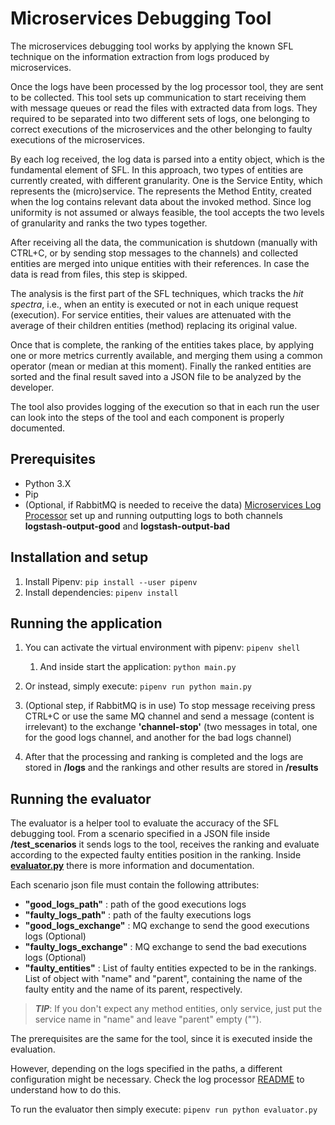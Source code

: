 # Microservices Debugging Tool

The microservices debugging tool works by applying the known SFL technique on the information extraction from logs produced by microservices.

Once the logs have been processed by the log processor tool, they are sent to be collected.
This tool sets up communication to start receiving them with message queues or read the files with extracted data from logs.
They required to be separated into two different sets of logs, one belonging to correct executions of the microservices and the other belonging to faulty executions of the microservices.

By each log received, the log data is parsed into a entity object, which is the fundamental element of SFL.
In this approach, two types of entities are currently created, with different granularity. One is the Service Entity, which represents the (micro)service.
The represents the Method Entity, created when the log contains relevant data about the invoked method. Since log uniformity is not assumed or always feasible,
the tool accepts the two levels of granularity and ranks the two types together.

After receiving all the data, the communication is shutdown (manually with CTRL+C, or by sending stop messages to the channels) and collected entities are merged into unique entities with their references. In case the data is read from files, this step is skipped.

The analysis is the first part of the SFL techniques, which tracks the *hit spectra*, i.e., when an entity is executed or not in each unique request (execution).
For service entities, their values are attenuated with the average of their children entities (method) replacing its original value.

Once that is complete, the ranking of the entities takes place, by applying one or more metrics currently available, and merging them using a common operator (mean or median at this moment).
Finally the ranked entities are sorted and the final result saved into a JSON file to be analyzed by the developer.

The tool also provides logging of the execution so that in each run the user can look into the steps of the tool and each component is properly documented.

## Prerequisites

* Python 3.X
* Pip
* (Optional, if RabbitMQ is needed to receive the data) [Microservices Log Processor](../microservices-log-processor/) set up and running outputting logs to both channels **logstash-output-good** and **logstash-output-bad**

## Installation and setup

1. Install Pipenv: ```pip install --user pipenv```
2. Install dependencies: ```pipenv install```

## Running the application

1. You can activate the virtual environment with pipenv: ```pipenv shell```
   1. And inside start the application: ```python main.py```

2. Or instead, simply execute: ```pipenv run python main.py```
3. (Optional step, if RabbitMQ is in use) To stop message receiving press CTRL+C or use the same MQ channel and send a message (content is irrelevant) to the exchange **'channel-stop'** (two messages in total, one for the good logs channel, and another for the bad logs channel)
4. After that the processing and ranking is completed and the logs are stored in **/logs** and the rankings and other results are stored in **/results**

## Running the evaluator

The evaluator is a helper tool to evaluate the accuracy of the SFL debugging tool. From a scenario specified in a JSON file inside **/test_scenarios** it sends logs to the tool, receives the ranking and evaluate according to the expected faulty entities position in the ranking. Inside **[evaluator.py](evaluator.py)** there is more information and documentation.

Each scenario json file must contain the following attributes:

* **"good_logs_path"** : path of the good executions logs
* **"faulty_logs_path"** : path of the faulty executions logs
* **"good_logs_exchange"** : MQ exchange to send the good executions logs (Optional)
* **"faulty_logs_exchange"** : MQ exchange to send the bad executions logs (Optional)
* **"faulty_entities"** : List of faulty entities expected to be in the rankings. List of object with "name" and "parent", containing the name of the faulty entity and the name of its parent, respectively.

> ***TIP***: If you don't expect any method entities, only service, just put the service name in "name" and leave "parent" empty ("").

The prerequisites are the same for the tool, since it is executed inside the evaluation.

However, depending on the logs specified in the paths, a different configuration might be necessary. Check the log processor [README](../microservices-log-processor/README.md) to understand how to do this.

To run the evaluator then simply execute: ```pipenv run python evaluator.py```
